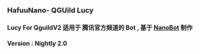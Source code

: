 ### HafuuNano- QGUild Lucy

#### Lucy For QguildV2 适用于 腾讯官方频道的 Bot , 基于 [NanoBot](https://github.com/fumiama/NanoBot) 制作

#### Version : Nightly 2.0

